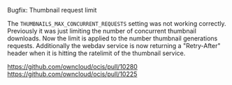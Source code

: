 Bugfix: Thumbnail request limit

The `THUMBNAILS_MAX_CONCURRENT_REQUESTS` setting was not working correctly.
Previously it was just limiting the number of concurrent thumbnail downloads.
Now the limit is applied to the number thumbnail generations requests.
Additionally the webdav service is now returning a "Retry-After" header when
it is hitting the ratelimit of the thumbnail service.

https://github.com/owncloud/ocis/pull/10280
https://github.com/owncloud/ocis/pull/10225
